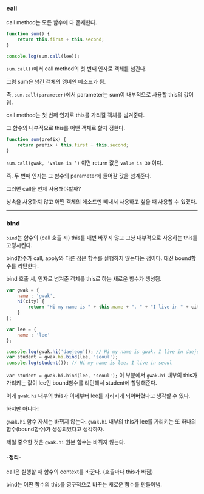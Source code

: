 ### call

call method는 모든 함수에 다 존재한다.

```JavaScript
function sum() {
    return this.first + this.second;
}

console.log(sum.call(lee));
```

`sum.call()`에서 call method의 첫 번째 인자로 객체를 넘긴다.

그럼 sum은 넘긴 객체의 멤버인 메소드가 됨.

즉, `sum.call(parameter)`에서 parameter는 sum이 내부적으로 사용할 this의 값이 됨.

call method는 첫 번째 인자로 this를 가리킬 객체를 넘겨준다. 

그 함수의 내부적으로 this를 어떤 객체로 할지 정한다. 


```JavaScript
function sum(prefix) {
	return prefix + this.first + this.second;
}
```
`sum.call(gwak, ‘value is ’)` 이면 return 값은 `value is 30` 이다.

즉. 두 번째 인자는 그 함수의 parameter에 들어갈 값을 넘겨준다.

그러면 call을 언제 사용해야할까?

상속을 사용하지 않고 어떤 객체의 메소드만 빼내서 사용하고 싶을 때 사용할 수 있겠다.

* * *

### bind

`bind`는 함수의 (call 호출 시) this를 매번 바꾸지 않고 
그냥 내부적으로 사용하는 this를 고정시킨다.

bind함수가 call, apply와 다른 점은 함수를 실행하지 않는다는 점이다. 대신 bound함수를 리턴한다.

bind 호출 시, 인자로 넘겨준 객체를 this로 하는 새로운 함수가 생성됨.

```JavaScript
var gwak = {
    name : 'gwak',
    hi(city) {
        return "Hi my name is " + this.name + ". " + "I live in " + city; 
    }
};

var lee = {
    name : 'lee'
};

console.log(gwak.hi('daejeon')); // Hi my name is gwak. I live in daejeon
var student = gwak.hi.bind(lee, 'seoul'); 
console.log(student()); // Hi my name is lee. I live in seoul
```
`var student = gwak.hi.bind(lee, 'seoul');` 이 부분에서 `gwak.hi` 내부의 this가 가리키는 값이 lee인 bound함수를 리턴해서 student에 할당해준다. 

이게 `gwak.hi` 내부의 this가 이제부터 lee를 가리키게 되어버렸다고 생각할 수 있다.

하지만 아니다!

`gwak.hi` 함수 자체는 바뀌지 않는다. `gwak.hi` 내부의 this가 lee를 가리키는 또 하나의 함수(bound함수)가 생성되었다고 생각하자.

제일 중요한 것은 `gwak.hi` 원본 함수는 바뀌지 않는다.


#### -정리-
call은 실행할 때 함수의 context를 바꾼다. (호출마다 this가 바뀜)

bind는 어떤 함수의 this를 영구적으로 바꾸는 새로운 함수를 만들어냄.





